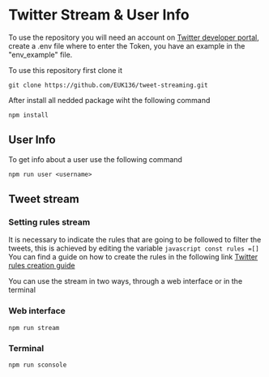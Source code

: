 # Twitter Stream & User Info

To use the repository you will need an account on [Twitter developer portal](https://developer.twitter.com/en), create a .env file where to enter the Token, you have an example in the "env_example" file.

To use this repository first clone it

```
git clone https://github.com/EUK136/tweet-streaming.git
```

After install all nedded package wiht the following command

```
npm install
```

## User Info

To get info about a user use the following command

```
npm run user <username>
```

## Tweet stream

### Setting rules stream

It is necessary to indicate the rules that are going to be followed to filter the tweets, this is achieved by editing the variable ```javascript const rules =[]``` You can find a guide on how to create the rules in the following link [Twitter rules creation guide](https://developer.twitter.com/en/docs/twitter-api/tweets/filtered-stream/integrate/build-a-rule)

You can use the stream in two ways, through a web interface or in the terminal

### Web interface

```
npm run stream
```

### Terminal

```
npm run sconsole
```